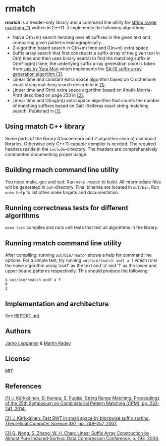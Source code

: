# rmatch

**rmatch** is a header-only library and a command line utility for [string range
matching [1]](#1) written in C++11. It implements the following algorithms:
  * Naive O(n+m) search iterating over all suffixes in the given text and
    comparing given patterns lexicographically.
  * Z-algorithm based search in O(n+m) time and O(n+m) extra space.
  * Suffix array search that first constructs a suffix array of the given text
    in O(n) time and then uses binary search to find the matching suffix in
    O(m*log(n)) time; the underlying suffix array generation code is taken from
    [sais by Yuta Mori](https://sites.google.com/site/yuta256/sais) which
    implements the [SA-IS suffix array generation algorithm [3]](#3).
  * Linear time and constant extra soace algorithm based on Crochemore exact
    string matching search described in [[1]](#1).
  * Linear time and O(m) extra space algorithm based on Knuth-Morris-Pratt
    described on page 253 in [[2]](#2).
  * Linear time and O(log(m)) extra space algorithm that counts the number of
    matching suffixes based on Galil-Seiferas exact string matching search.
    Published in [[1]](#1).

## Using rmatch C++ library

Some parts of the library (Crochemore and Z-algorithm search) use boost
libraries. Otherwise only C++11-capable compiler is needed. The required
headers reside in the `include`-directory. The headers are comprehensively
commented documenting proper usage.

## Building rmach command line utility

You need make, gcc and sed. Run `make rmatch` to build. All intermediate files
will be generated in `out`-directory. Final binaries are located in `out/bin`.
Run `make help` to list other make targets and documentation.

## Running correctness tests for different algorithms

`make test` compiles and runs unit tests that test all algorithms in the
library.

## Running rmatch command line utility

After compiling, running `out/bin/rmatch` shows a help for command line options.
For a simple test, try running `out/bin/rmatch asdf a f` which runs the naive
algorithm using 'asdf' as the text and 'a' and 'f' as the lower and upper bound
patterns respectively. This should produce the following:

    $ out/bin/rmatch asdf a f
    0
    2

## Implementation and architecture

See [REPORT.md](REPORT.md).

## Authors

[Jarno Leppänen](https://github.com/jlep) & [Martin Radev](https://github.com/martinradev)

## License

[MIT](LICENSE)

## References

<a name="1"></a>[[1] J. Kärkkäinen, D. Kempa, S. Puglisi: String Range Matching.
Proceedings of the 25th Symposium on Combinatorial Pattern Matching (CPM), pp.
232-241, 2014.](http://dx.doi.org/10.1007/978-3-319-07566-2_24)

<a name="2"></a>[[2] J. Kärkkäinen: Fast BWT in small space by blockwise suffix
sorting.  Theoretical Computer Science 387, pp. 249–257,
2007.](http://dx.doi.org/10.1016/j.tcs.2007.07.018)

<a name="3"></a>[[3] G. Nong, S. Zhang, W. H. Chan: Linear Suffix Array
Construction by Almost Pure Induced-Sorting. Data Compression Conference, p.
193, 2009.](http://dx.doi.org/10.1016/j.tcs.2007.07.018)
